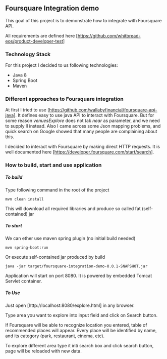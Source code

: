 ## Foursquare Integration demo

This goal of this project is to demonstrate how to integrate with Foursquare API.

All requirements are defined here [https://github.com/whitbread-eos/product-developer-test]

### Technology Stack

For this project I decided to us following technologies:

* Java 8
* Spring Boot
* Maven

### Different approaches to Foursquare integration

At first I tried to use [https://github.com/wallabyfinancial/foursquare-api-java]. It defines easy to use java API to interact with Foursquare.
But for some reason _venuesExplore_ does not tak _near_ as parameter, and we need to supply ll instead.
Also I came across some Json mapping problems, and quick search on Google showed that many people are complaining about this.

I decided to interact with Foursquare by making direct HTTP requests. It is well documented here [https://developer.foursquare.com/start/search].

### How to build, start and use application

##### To build 

Type following command in the root of the project
 
 `mvn clean install`
 
 This will download all required libraries and produce so called fat (self-contained) jar
 
##### To start 

We can ether use maven spring plugin (no initial build needed)

`mvn spring-boot:run`

Or execute self-contained jar produced by build

`java -jar target/foursquare-integration-demo-0.0.1-SNAPSHOT.jar`

Application will start on port 8080. It is powered by embedded Tomcat Servlet container.

##### To Use

Just open [http://localhost:8080/explore.html] in any browser.

Type area you want to explore into input field and click on Search button.

If Foursquare will be able to recognize location you entered, table of recommended places will appear.
Every place will be identified by name, and its category (park, restaurant, cinema, etc).

To explore different area type it inti search box and click search button, page will be reloaded with new data.
